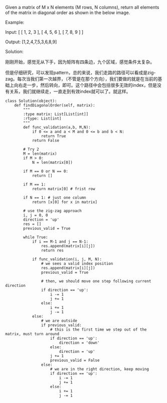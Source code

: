 Given a matrix of M x N elements (M rows, N columns), return all elements of the matrix in diagonal order as shown in the below image.

 

Example:

Input:
[
 [ 1, 2, 3 ],
 [ 4, 5, 6 ],
 [ 7, 8, 9 ]
]

Output:  [1,2,4,7,5,3,6,8,9]

Solution:

刚刚开始，感觉无从下手，因为矩阵有四条边，九个区域，感觉条件太复杂。

但是仔细研究，可以发现pattern，总的来说，我们走路的路径可以看成是zig-zag。每次当我们第一次越界，（不管是在那个方向），我们要做的就是在当前的基础上向右走一步，然后转向，即可。这个路径中会包括很多无效的index，但是没有关系，我们就继续走，一直走到有效index就可以了。就这样。

```
class Solution(object):
    def findDiagonalOrder(self, matrix):
        """
        :type matrix: List[List[int]]
        :rtype: List[int]
        """
        def func_validation(a,b, M,N):
            if 0 <= a and a < M and 0 <= b and b < N:
                return True
            return False
            
        # Try 2
        M = len(matrix)
        if M > 0:
            N = len(matrix[0])
        
        if M == 0 or N == 0:
            return []
        
        if M == 1:
            return matrix[0] # frist row
        
        if N == 1: # just one column
            return [x[0] for x in matrix]
        
        # use the zig-zag approach
        i, j = 0, 0
        direction = 'up'
        res = []
        previous_valid = True
        
        while True:
            if i == M-1 and j == N-1:
                res.append(matrix[i][j])
                return res
            
            if func_validation(i, j, M, N):
                # we sees a valid index position
                res.append(matrix[i][j])
                previous_valid = True
                
                # then, we should move one step following current direction
                if direction == 'up':
                    i -= 1
                    j += 1
                else:
                    i += 1
                    j -= 1
            else:
                # we are outside
                if previous_valid:
                    # this is the first time we step out of the matrix, must turn around
                    if direction == 'up':
                        direction = 'down'
                    else:
                        direction = 'up'
                    j += 1
                    previous_valid = False
                else:
                    # we are in the right direction, keep moving
                    if direction == 'up':
                        i -= 1
                        j += 1
                    else:
                        i += 1
                        j -= 1
```
